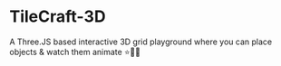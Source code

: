 # TileCraft-3D
A Three.JS based interactive 3D grid playground where you can place objects &amp; watch them animate ⭐🧱🚀

